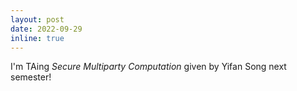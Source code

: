 ```yaml
---
layout: post
date: 2022-09-29
inline: true
---
```


I'm TAing <i>Secure Multiparty Computation</i> given by Yifan Song next semester!
